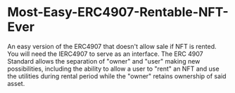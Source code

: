 # Most-Easy-ERC4907-Rentable-NFT-Ever
An easy version of the ERC4907 that doesn't allow sale if NFT is rented.
You will need the IERC4907 to serve as an interface.
The ERC 4907 Standard allows the separation of "owner" and "user" making new possibilities,
including the ability to allow a user to "rent" an NFT and use the utilities during rental period
while the "owner" retains ownership of said asset.
